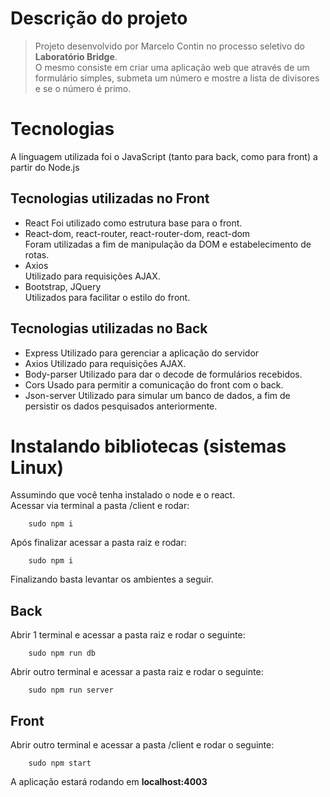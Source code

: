 # Descrição do projeto
> Projeto desenvolvido por Marcelo Contin no processo seletivo do **Laboratório Bridge**.  
O mesmo consiste em criar uma aplicação web que através de um formulário simples, submeta um número e mostre a lista de divisores e se o número é primo.

# Tecnologias
A linguagem utilizada foi o JavaScript (tanto para back, como para front) a partir do Node.js

## Tecnologias utilizadas no Front
* React
Foi utilizado como estrutura base para o front.
* React-dom, react-router, react-router-dom, react-dom  
Foram utilizadas a fim de manipulação da DOM e estabelecimento de rotas.  
* Axios  
Utilizado para requisições AJAX.
* Bootstrap, JQuery  
Utilizados para facilitar o estilo do front.

## Tecnologias utilizadas no Back
* Express
Utilizado para gerenciar a aplicação do servidor
* Axios
Utilizado para requisições AJAX.
* Body-parser
Utilizado para dar o decode de formulários recebidos.
* Cors
Usado para permitir a comunicação do front com o back.
* Json-server
Utilizado para simular um banco de dados, a fim de persistir os dados pesquisados anteriormente.

# Instalando bibliotecas (sistemas Linux)
Assumindo que você tenha instalado o node e o react.  
Acessar via terminal a pasta /client e rodar:
````
    sudo npm i
````
Após finalizar acessar a pasta raiz e rodar:
````
    sudo npm i
````
Finalizando basta levantar os ambientes a seguir.
## Back
Abrir 1 terminal e acessar a pasta raiz e rodar o seguinte:
````
    sudo npm run db
````
Abrir outro terminal e acessar a pasta raiz e rodar o seguinte:
````
    sudo npm run server
````
## Front
Abrir outro terminal e acessar a pasta /client e rodar o seguinte:
````
    sudo npm start
````
A aplicação estará rodando em **localhost:4003**